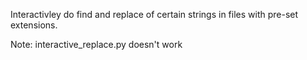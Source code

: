 Interactivley do find and replace of certain strings in files with pre-set extensions.

Note: 
  interactive_replace.py doesn't work
